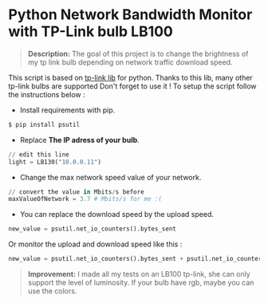 
# Python Network Bandwidth Monitor with TP-Link bulb LB100
> **Description:** The goal of this project is to change the brightness of my tp link bulb depending on network traffic download speed. 

This script is based on [tp-link lib](https://github.com/briandorey/tp-link-LB130-Smart-Wi-Fi-Bulb) for python. 
Thanks to this lib, many other tp-link bulbs are supported Don't forget to use it ! To setup the script follow the instructions below :
* Install requirements with pip.   
```bash
$ pip install psutil
```

* Replace  **The IP adress of your bulb**.
```python
// edit this line
light = LB130("10.0.0.11")
```  
* Change the max network speed value of your network.
```python
// convert the value in Mbits/s before
maxValueOfNetwork = 3.7 # Mbits/s for me :( 
```  
* You can replace the download speed by the upload speed.
```python
new_value = psutil.net_io_counters().bytes_sent
```  
Or monitor the upload and download speed like this :
```python
new_value = psutil.net_io_counters().bytes_sent + psutil.net_io_counters().bytes_recv
``` 

> **Improvement:** I made all my tests on an LB100 tp-link, she can only support the level of luminosity. If your bulb have rgb, maybe you can use the colors. 
